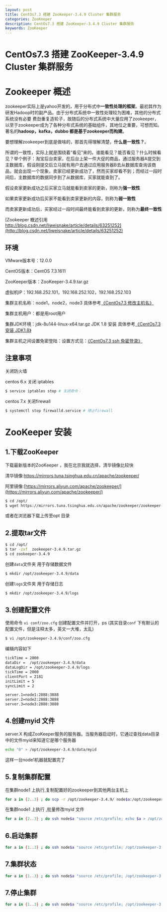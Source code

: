 ```yaml
---
layout: post
title: CentOs7.3 搭建 ZooKeeper-3.4.9 Cluster 集群服务
categories: ZooKeeper
description: CentOs7.3 搭建 ZooKeeper-3.4.9 Cluster 集群服务
keywords: ZooKeeper
---
```


#  CentOs7.3 搭建 ZooKeeper-3.4.9 Cluster 集群服务

# Zookeeper 概述

zookeeper实际上是yahoo开发的，用于分布式中**一致性处理的框架**。最初其作为研发Hadoop时的副产品。由于分布式系统中一致性处理较为困难，其他的分布式系统没有必要 费劲重复造轮子，故随后的分布式系统中大量应用了zookeeper，以至于zookeeper成为了各种分布式系统的基础组件，其地位之重要，可想而知。著名的**hadoop，kafka，dubbo 都是基于zookeeper而构建**。

要想理解zookeeper到底是做啥的，那首先得理解清楚，**什么是一致性？**。

所谓的一致性，实际上就是围绕着“看见”来的。谁能看见？能否看见？什么时候看见？举个例子：淘宝后台卖家，在后台上架一件大促的商品，通过服务器A提交到主数据库，假设刚提交后立马就有用户去通过应用服务器B去从数据库查询该商品，就会出现一个现象，卖家已经更新成功了，然而买家却看不到；而经过一段时间后，主数据库的数据同步到了从数据库，买家就能查到了。

假设卖家更新成功之后买家立马就能看到卖家的更新，则称为**强一致性**

如果卖家更新成功后买家不能看到卖家更新的内容，则称为**弱一致性**

而卖家更新成功后，买家经过一段时间最终能看到卖家的更新，则称为**最终一致性**


[Zookeeper 概述引用 http://blog.csdn.net/liweisnake/article/details/63251252](http://blog.csdn.net/liweisnake/article/details/63251252)

## 环境


VMware版本号：12.0.0

CentOS版本：CentOS 7.3.1611

ZooKeeper版本：ZooKeeper-3.4.9.tar.gz

虚拟机IP：192.168.252.101，192.168.252.102，192.168.252.103

集群主机名称：node1，node2，node3 具体参考[《CentOs7.3 修改主机名》](https://segmentfault.com/a/1190000010723105) 

集群主机用户：都是用root用户

集群JDK环境：jdk-8u144-linux-x64.tar.gz JDK 1.8 安装 具体参考[《CentOs7.3 安装 JDK1.8》](https://segmentfault.com/a/1190000010716919)

集群主机之间设置免密登陆：设置方式见：[《CentOs7.3 ssh 免密登录》](https://segmentfault.com/a/1190000010738165)


## 注意事项
 

关闭防火墙

centos 6.x 关闭 iptables
```sh
$ service iptables stop # 关闭命令：
```

centos 7.x 关闭firewall

```sh
$ systemctl stop firewalld.service # 停止firewall
```

# ZooKeeper 安装

## 1.下载ZooKeeper



下载最新版本的ZooKeeper ，我在北京我就选择，清华镜像比较快

清华镜像:[https://mirrors.tuna.tsinghua.edu.cn/apache/zookeeper/ ](https://mirrors.tuna.tsinghua.edu.cn/apache/zookeeper/)
 
阿里镜像:[https://mirrors.aliyun.com/apache/zookeeper/](https://mirrors.aliyun.com/apache/zookeeper/)

```sh
$ cd /opt/
$ wget https://mirrors.tuna.tsinghua.edu.cn/apache/zookeeper/zookeeper-3.4.9/zookeeper-3.4.9.tar.gz
```

或者在浏览器下载上传至opt 目录

## 2.提取tar文件

```sh
$ cd /opt/
$ tar -zxf  zookeeper-3.4.9.tar.gz
$ cd zookeeper-3.4.9
```

创建`data`文件夹 用于存储数据文件

```sh
$ mkdir /opt/zookeeper-3.4.9/data
```

创建`logs`文件夹 用于存储日志
```sh
$ mkdir /opt/zookeeper-3.4.9/logs  
```

## 3.创建配置文件

使用命令 `vi conf/zoo.cfg` 创建配置文件并打开，ps (其实目录`conf` 下有默认的配置文件，但是注释太多，英文一大堆，太乱)

```sh
$ vi /opt/zookeeper-3.4.9/conf/zoo.cfg
```

编辑内容如下

```sh
tickTime = 2000
dataDir =  /opt/zookeeper-3.4.9/data
dataLogDir = /opt/zookeeper-3.4.9/logs
tickTime = 2000
clientPort = 2181
initLimit = 5
syncLimit = 2

server.1=node1:2888:3888
server.2=node2:2888:3888
server.3=node3:2888:3888
```

## 4.创建myid 文件

server.X 构成ZooKeeper服务的服务器。当服务器启动时，它通过查找data目录中的文件myid来知道它是哪个服务器 

```sh
echo "0" > /opt/zookeeper-3.4.9/data/myid
```

这样一台node1机器就配置完了


## 5.复制集群配置

在集群node1 上执行,复制配置好的zookeeper到其他两台主机上 

```sh
for a in {2..3} ; do scp -r /opt/zookeeper-3.4.9/ node$a:/opt/zookeeper-3.4.9 ; done
```

在集群node1 上执行 ,批量修改myid 文件
```sh
for a in {2..3} ; do ssh node$a "source /etc/profile; echo $a > /opt/zookeeper-3.4.9/data/myid" ; done
```

## 6.启动集群

```sh
for a in {1..3} ; do ssh node$a "source /etc/profile; /opt/zookeeper-3.4.9/bin/zkServer.sh start" ; done
```

## 7.集群状态

```sh
for a in {1..3} ; do ssh node$a "source /etc/profile; /opt/zookeeper-3.4.9/bin/zkServer.sh status" ; done
```

## 7.停止集群

```sh
for a in {1..3} ; do ssh node$a "source /etc/profile; /opt/zookeeper-3.4.9/bin/zkServer.sh stop" ; done
```
